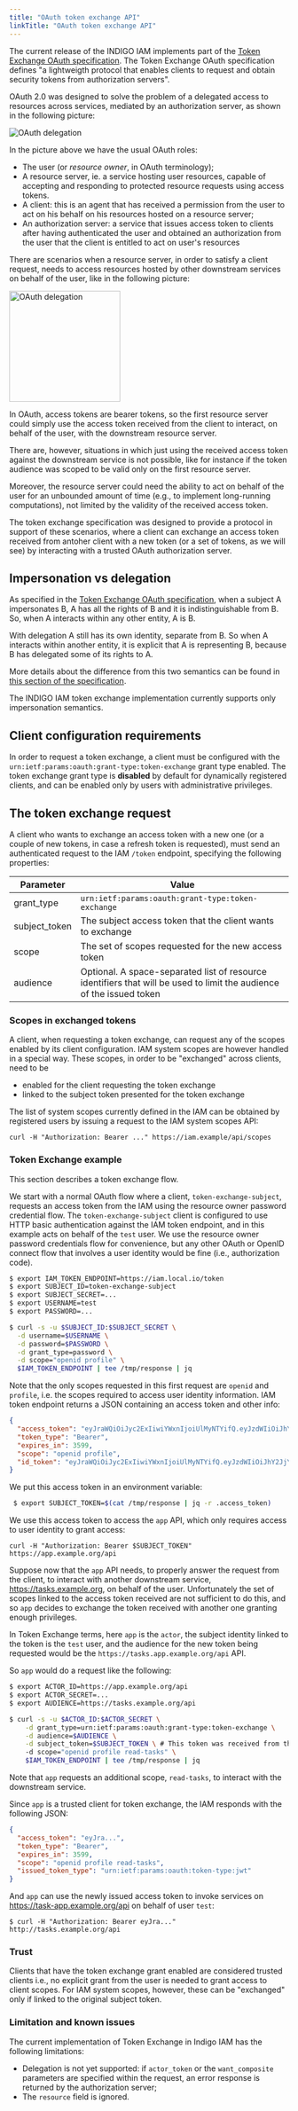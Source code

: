 ```yaml
---
title: "OAuth token exchange API"
linkTitle: "OAuth token exchange API"
---
```


The current release of the INDIGO IAM implements part of the [Token Exchange
OAuth
specification](https://tools.ietf.org/html/draft-ietf-oauth-token-exchange-05).
The Token Exchange OAuth specification defines "a lightweigth protocol that
enables clients to request and obtain security tokens from authorization
servers".

OAuth 2.0 was designed to solve the problem of a delegated access to resources
across services, mediated by an authorization server, as shown in the following
picture:

<img src="/images/oauth-delegation-1.png" alt="OAuth delegation">

In the picture above we have the usual OAuth roles:
- The user (or *resource owner*, in OAuth terminology);
- A resource server, ie. a service hosting user resources, capable of
  accepting and responding to protected resource requests using access tokens.
- A client: this is an agent that has received a permission from the user to
  act on his behalf on his resources hosted on a resource server;
- An authorization server: a service that issues access token to clients after
  having authenticated the user and obtained an authorization from the user
  that the client is entitled to act on user's resources

There are scenarios when a resource server, in order to satisfy a client
request, needs to access resources hosted by other downstream services on
behalf of the user, like in the following picture:

<img src="/images/oauth-token-exchange-1.png" alt="OAuth delegation" height="200">

In OAuth, access tokens are bearer tokens, so the first resource server could
simply use the access token received from the client to interact, on behalf
of the user, with the downstream resource server.

There are, however, situations in which just using the received access token
against the downstream service is not possible, like for instance if the token
audience was scoped to be valid only on the first resource server. 

Moreover, the resource server could need the ability to act on behalf of the
user for an unbounded amount of time (e.g., to implement long-running
computations), not limited by the validity of the received access token.

The token exchange specification was designed to provide a protocol in support
of these scenarios, where a client can exchange an access token received from
antoher client with a new token (or a set of tokens, as we will see) by
interacting with a trusted OAuth authorization server.

## Impersonation vs delegation

As specified in the [Token Exchange OAuth
specification](https://tools.ietf.org/html/draft-ietf-oauth-token-exchange-05),
when a subject A impersonates B, A has all the rights of B and it is
indistinguishable from B. So, when A interacts within any other entity, A is B.

With delegation A still has its own identity, separate from B. So when A
interacts within another entity, it is explicit that A is representing B,
because B has delegated some of its rights to A.  

More details about the difference from this two semantics can be found in
[this section of the specification](https://tools.ietf.org/html/draft-ietf-oauth-token-exchange-05#section-1.1).

The INDIGO IAM token exchange implementation currently supports only
impersonation semantics.

## Client configuration requirements

In order to request a token exchange, a client must be configured with the
`urn:ietf:params:oauth:grant-type:token-exchange` grant type enabled. The token
exchange grant type is **disabled** by default for dynamically registered
clients, and can be enabled only by users with administrative privileges.

## The token exchange request

A client who wants to exchange an access token with a new one (or a couple of
new tokens, in case a refresh token is requested), must send an authenticated
request to the IAM `/token` endpoint, specifying the following properties:

| Parameter          | Value |
|--------------------|-------|
| grant_type         | `urn:ietf:params:oauth:grant-type:token-exchange` |
| subject_token      | The subject access token that the client wants to exchange |
| scope              | The set of scopes requested for the new access token |
| audience           | Optional. A space-separated list of resource identifiers that will be used to limit the audience of the issued token |

### Scopes in exchanged tokens 

A client, when requesting a token exchange, can request any of the scopes
enabled by its client configuration. IAM system scopes are however handled in a
special way. These scopes, in order to be "exchanged" across clients, need to
be 

- enabled for the client requesting the token exchange
- linked to the subject token presented for the token exchange

The list of system scopes currently defined in the IAM can be obtained by
registered users by issuing a request to the IAM system scopes API: 

```
curl -H "Authorization: Bearer ..." https://iam.example/api/scopes
```

### Token Exchange example

This section describes a token exchange flow.

We start with a normal OAuth flow where a client, `token-exchange-subject`,
requests an access token from the IAM using the resource owner password
credential flow. The `token-exchange-subject` client is configured to use HTTP
basic authentication against the IAM token endpoint, and in this example acts
on behalf of the `test` user. We use the resource owner password credentials
flow for convenience, but any other OAuth or OpenID connect flow that involves
a user identity would be fine (i.e., authorization code).

```bash
$ export IAM_TOKEN_ENDPOINT=https://iam.local.io/token
$ export SUBJECT_ID=token-exchange-subject
$ export SUBJECT_SECRET=...
$ export USERNAME=test
$ export PASSWORD=...

$ curl -s -u $SUBJECT_ID:$SUBJECT_SECRET \
  -d username=$USERNAME \
  -d password=$PASSWORD \
  -d grant_type=password \
  -d scope="openid profile" \
  $IAM_TOKEN_ENDPOINT | tee /tmp/response | jq
```

Note that the only scopes requested in this first request are `openid` and
`profile`, i.e. the scopes required to access user identity information. IAM
token endpoint returns a JSON containing an access token and other info:

```json
{
  "access_token": "eyJraWQiOiJyc2ExIiwiYWxnIjoiUlMyNTYifQ.eyJzdWIiOiJhY2JjY2QwOC1kNzNkLTQxZjItODk3MS1iNjA4ZmNjNjYyNmQiLCJpc3MiOiJodHRwczpcL1wvaWFtLmxvY2FsLmlvXC8iLCJleHAiOjE0NzY5NTcxMDIsImlhdCI6MTQ3Njk1MzUwMiwianRpIjoiMjBiZThlNjYtNmNmOS00YzE0LWI4ZDEtZjJmZTc0NDk0YjAxIn0.kqAhZ2MNmBLYIA_-xW9356kD-ndqJ7jKUZRPb7ox_4iXbjcnV6oZYAHZzTH_uBTXA2WsVIJJ-Qicm5JQ0ydb2ewgECAmGkKfL3X4qnnRq2_GgZZof3zlM_rIz3QrDB3v1eIt42YeMdUgODUYGKeDwntT5a7wPDtxe-GM2uL5fik",
  "token_type": "Bearer",
  "expires_in": 3599,
  "scope": "openid profile",
  "id_token": "eyJraWQiOiJyc2ExIiwiYWxnIjoiUlMyNTYifQ.eyJzdWIiOiJhY2JjY2QwOC1kNzNkLTQxZjItODk3MS1iNjA4ZmNjNjYyNmQiLCJhdWQiOiIzMmMzMTUyOS05YmM2LTQ1ZWQtYjU0YS0wNGEyNThiMDRmYmYiLCJraWQiOiJyc2ExIiwiaXNzIjoiaHR0cHM6XC9cL2lhbS5sb2NhbC5pb1wvIiwiZXhwIjoxNDc2OTU0MTAyLCJpYXQiOjE0NzY5NTM1MDIsImp0aSI6IjhhMzk1OTM5LTM1N2QtNGY5My04MmEzLTJkMTBkM2ZhMzgzZCJ9.DtNR-ob8kMIUMa2x6TW7krSYMt78tfr5fnTK4aeoIY-wmEWcjPRx1_vT6_lesjMr9w0B_OCALXfOoDBfbF7DhmV7vpbotirkMxvowFBzgppmtBTZNAzLc_Wiwr4IAiGydwjy_UbYrxx6qlWJAKRwzSbDDd3oDVpU-KM8gtLIEa8"
}
```
We put this access token in an environment variable:

```bash
 $ export SUBJECT_TOKEN=$(cat /tmp/response | jq -r .access_token)
```

We use this access token to access the `app` API, which only requires access to
user identity to grant access:

```
curl -H "Authorization: Bearer $SUBJECT_TOKEN" https://app.example.org/api
```

Suppose now that the `app` API needs, to properly answer the request from the
client, to interact with another downstream service, https://tasks.example.org,
on behalf of the user. Unfortunately the set of scopes linked to the access
token received are not sufficient to do this, and so `app` decides to exchange
the token received with another one granting enough privileges.

In Token Exchange terms, here `app` is the `actor`, the subject identity linked
to the token is the `test` user, and the audience for the new token being
requested would be the `https://tasks.app.example.org/api` API.

So `app` would do a request like the following:

```bash
$ export ACTOR_ID=https://app.example.org/api
$ export ACTOR_SECRET=...
$ export AUDIENCE=https://tasks.example.org/api

$ curl -s -u $ACTOR_ID:$ACTOR_SECRET \
    -d grant_type=urn:ietf:params:oauth:grant-type:token-exchange \
    -d audience=$AUDIENCE \
    -d subject_token=$SUBJECT_TOKEN \ # This token was received from the initial client 
    -d scope="openid profile read-tasks" \
    $IAM_TOKEN_ENDPOINT | tee /tmp/response | jq


```

Note that `app` requests an additional scope, `read-tasks`, to interact with
the downstream service.

Since `app` is a trusted client for token exchange, the IAM responds with the
following JSON:

```json
{
  "access_token": "eyJra...",
  "token_type": "Bearer",
  "expires_in": 3599,
  "scope": "openid profile read-tasks",
  "issued_token_type": "urn:ietf:params:oauth:token-type:jwt"
}
```

And `app` can use the newly issued access token to invoke services on
https://task-app.example.org/api on behalf of user `test`:

```
$ curl -H "Authorization: Bearer eyJra..." http://tasks.example.org/api

```

### Trust 

Clients that have the token exchange grant enabled are considered trusted
clients i.e., no explicit grant from the user is needed to grant access to
client scopes. For IAM system scopes, however, these can be "exchanged" only if
linked to the original subject token.

### Limitation and known issues

The current implementation of Token Exchange in Indigo IAM has the following limitations:

- Delegation is not yet supported: if `actor_token` or the `want_composite`
  parameters are specified within the request, an error response is returned by
  the authorization server;
- The `resource` field is ignored.
